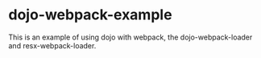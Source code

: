 # dojo-webpack-example

This is an example of using dojo with webpack, the dojo-webpack-loader and resx-webpack-loader.
